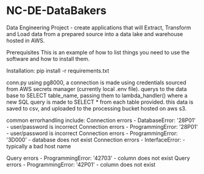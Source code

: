 # NC-DE-DataBakers
Data Engineering Project - create applications that will Extract, Transform and Load data from a prepared source into a data lake and warehouse hosted in AWS.

Prerequisites
This is an example of how to list things you need to use the software and how to install them.

Installation:
pip install -r requirements.txt

conn.py
using pg8000, a connection is made using credentials sourced from AWS secrets manager (currently local .env file).
querys to the data base to SELECT table_name, passing them to lambda_handler() where a new SQL query is made to SELECT * from each table provided. this data is saved to csv, and uploaded to the processing bucket hosted on aws s3.

common errorhandling include:
Connection errors - DatabaseError: '28P01' - user/password is incorrect
Connection errors - ProgrammingError: '28P01' - user/password is incorrect
Connection errors - ProgrammingError: '3D000' - database does not exist
Connection errors - InterfaceError: - typically a bad host name

Query errors - ProgrammingError: '42703' - column does not exist
Query errors - ProgrammingError: '42P01' - column does not exist


